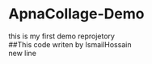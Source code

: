 # ApnaCollage-Demo
this is my first demo reprojetory
<br>
##This code writen by IsmailHossain
<br>
new line

